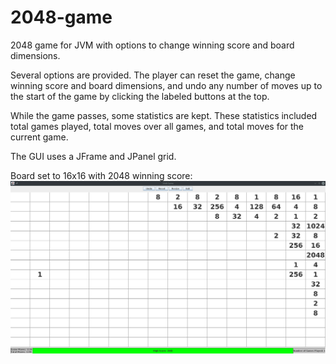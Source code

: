# 2048-game
2048 game for JVM with options to change winning score and board dimensions. 

Several options are provided. The player can reset the game, change winning score and board dimensions, and undo any number of moves up to the start of the game by clicking the labeled buttons at the top. 

While the game passes, some statistics are kept. These statistics included total games played, total moves over all games, and total moves for the current game.

The GUI uses a JFrame and JPanel grid.

Board set to 16x16 with 2048 winning score: 
![16x16 Board in action!](/game2048LargeBoard.png)
